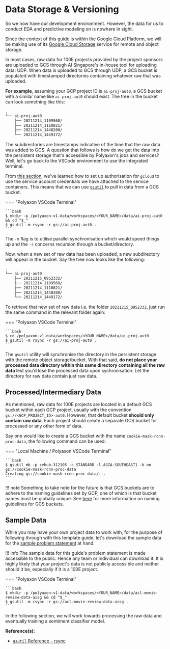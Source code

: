 # Data Storage & Versioning

So we now have our development environment. However, the data for us to
conduct EDA and predictive modeling on is nowhere in sight.

Since the context of this guide is within the Google Cloud Platform,
we will be making use of its
[Google Cloud Storage](https://cloud.google.com/storage)
service for remote and object storage.

In most cases, raw data for 100E projects provided by the project
sponsors are uploaded to GCS through AI Singapore's
in-house tool for uploading data: UDP. When data is uploaded to GCS
through UDP, a GCS bucket is populated with timestamped directories
containing whatever raw that was uploaded.

__For example__, assuming your GCP project ID is `ai-proj-aut0`,
a GCS bucket with a similar name like `ai-proj-aut0` should exist.
The tree in the bucket can look something like this:

```bash
.
└── ai-proj-aut0
    ├── 20211214_1109568/
    ├── 20211214_1110821/
    ├── 20211214_1448200/
    └── 20211214_1449172/
```

The subdirectories are timestamps indicative of the time that the raw
data was added to GCS. A question that follows is how do we get
the data into the persistent storage that's accessible by Polyaxon's
jobs and services? Well, let's go back to the VSCode environment to use
the integrated terminal.

From
[this section](./04-dev-env.md#cloud-sdk-for-development-environment),
we've learned how to set up authorisation for `gcloud`
to use the service account
credentials we have attached to the service containers.
This means that we can use
[`gsutil`](https://cloud.google.com/storage/docs/gsutil)
to pull in data from a GCS bucket.

=== "Polyaxon VSCode Terminal"

    ```bash
    $ mkdir -p /polyaxon-v1-data/workspaces/<YOUR_NAME>/data/ai-proj-aut0 && cd "$_"
    $ gsutil -m rsync -r gs://ai-proj-aut0 .
    ```

The `-m` flag is to utilise parallel synchronisation which would speed
things up and the `-r` concerns recursion through a bucket/directory.

Now, when a new set of raw data has been uploaded, a new subdirectory
will appear in the bucket. Say the tree now looks like the following:

```bash
.
└── ai-proj-aut0
    ├── 20211215_0952332/
    ├── 20211214_1109568/
    ├── 20211214_1110821/
    ├── 20211214_1448200/
    └── 20211214_1449172/
```

To retrieve that new set of raw data i.e. the folder `20211215_0952332`,
just run the same command in the relevant folder again:

=== "Polyaxon VSCode Terminal"

    ```bash
    $ cd /polyaxon-v1-data/workspaces/<YOUR_NAME>/data/ai-proj-aut0
    $ gsutil -m rsync -r gs://ai-proj-aut0 .
    ```

The `gsutil` utility will synchronise the directory in the persistent
storage with the remote object storage/bucket.
With that said, __do not place your processed data directory within
this same directory containing all the raw data__ lest you'd lose
the processed data upon sychronisation. Let the directory for raw data
contain just raw data.

## Processed/Intermediary Data

As mentioned, raw data for 100E projects are located in a default
GCS bucket within each GCP project,
usually with the convention `gs://<GCP_PROJECT_ID>-aut0`.
However, that default bucket __should only contain raw data__.
Each project should create a separate GCS bucket for processed or any
other form of data.

Say one would like to create a GCS bucket with the name
`cookie-mask-rcnn-proc-data`, the following command can
be used:

=== "Local Machine / Polyaxon VSCode Terminal"

    ```bash
    $ gsutil mb -p cvhub-312105 -c STANDARD -l ASIA-SOUTHEAST1 -b on gs://cookie-mask-rcnn-proc-data
    Creating gs://cookie-mask-rcnn-proc-data/...
    ```

!!! note
    Something to take note for the future is that
    GCS buckets are to adhere to the naming guidelines set by GCP, one
    of which is that bucket names must be globally unique.
    See
    [here](https://cloud.google.com/storage/docs/naming-buckets)
    for more information on naming guidelines for GCS buckets.

## Sample Data

While you may have your own project data to work with, for the purpose
of following through with this template guide, let's download
the sample data for the
[sample problem statement](./02-preface.md#guides-problem-statement)
at hand.

!!! info
    The sample data for this guide's problem statement is made
    accessible to the public. Hence any team or individual can download
    it. It is highly likely that your project's data is not
    publicly accessible
    and neither should it be, especially if it is a 100E project.

=== "Polyaxon VSCode Terminal"

    ```bash
    $ mkdir -p /polyaxon-v1-data/workspaces/<YOUR_NAME>/data/acl-movie-review-data-aisg && cd "$_"
    $ gsutil -m rsync -r gs://acl-movie-review-data-aisg .
    ```

In the following section, we will work towards processing the raw data
and eventually training a sentiment classifier model.

__Reference(s):__

- [`gsutil` Reference - rsync](https://cloud.google.com/storage/docs/gsutil/commands/rsync)
